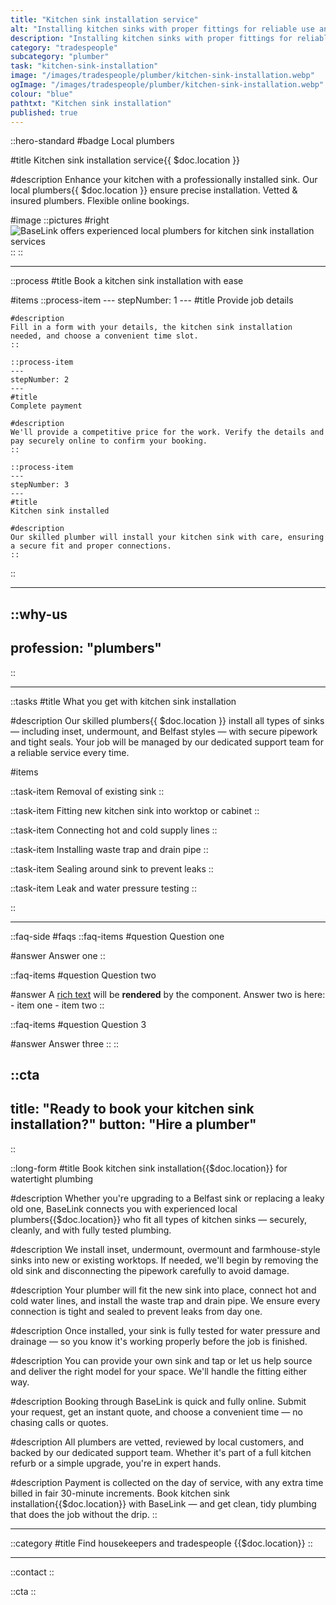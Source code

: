 ```yaml
---
title: "Kitchen sink installation service"
alt: "Installing kitchen sinks with proper fittings for reliable use and drainage"
description: "Installing kitchen sinks with proper fittings for reliable use and drainage"
category: "tradespeople"
subcategory: "plumber"
task: "kitchen-sink-installation"
image: "/images/tradespeople/plumber/kitchen-sink-installation.webp"
ogImage: "/images/tradespeople/plumber/kitchen-sink-installation.webp"
colour: "blue"
pathtxt: "Kitchen sink installation"
published: true
---
```


::hero-standard
#badge
Local plumbers

#title
Kitchen sink installation service{{ $doc.location }}

#description
Enhance your kitchen with a professionally installed sink. Our local plumbers{{ $doc.location }} ensure precise installation. Vetted & insured plumbers. Flexible online bookings.

#image
    ::pictures
    #right
    ![BaseLink offers experienced local plumbers for kitchen sink installation services](/images/tradespeople/plumber/kitchen-sink-installation.webp)
    ::
::

---

::process
#title
Book a kitchen sink installation with ease

#items
    ::process-item
    ---
    stepNumber: 1
    ---
    #title
    Provide job details

    #description
    Fill in a form with your details, the kitchen sink installation needed, and choose a convenient time slot.
    ::
    
    ::process-item
    ---
    stepNumber: 2
    ---
    #title
    Complete payment

    #description
    We'll provide a competitive price for the work. Verify the details and pay securely online to confirm your booking.
    ::

    ::process-item
    ---
    stepNumber: 3
    ---
    #title
    Kitchen sink installed

    #description
    Our skilled plumber will install your kitchen sink with care, ensuring a secure fit and proper connections.
    ::
::

---

::why-us
---
profession: "plumbers"
---
::

---

::tasks
#title
What you get with kitchen sink installation

#description
Our skilled plumbers{{ $doc.location }} install all types of sinks — including inset, undermount, and Belfast styles — with secure pipework and tight seals. Your job will be managed by our dedicated support team for a reliable service every time.

#items

  ::task-item
  Removal of existing sink
  ::

  ::task-item
  Fitting new kitchen sink into worktop or cabinet
  ::

  ::task-item
  Connecting hot and cold supply lines
  ::

  ::task-item
  Installing waste trap and drain pipe
  ::

  ::task-item
  Sealing around sink to prevent leaks
  ::

  ::task-item
  Leak and water pressure testing
  ::

::

---

::faq-side
#faqs
  ::faq-items
  #question
  Question one

  #answer
  Answer one
  ::

  ::faq-items
  #question
  Question two

  #answer
  A [rich text](/services/commercial-cleaning) will be **rendered** by the component.
  Answer two is here:
    - item one
    - item two
  ::

  ::faq-items
  #question
  Question 3

  #answer
  Answer three
  ::
::

::cta
---
title: "Ready to book your kitchen sink installation?"
button: "Hire a plumber"
---
::

::long-form
#title
Book kitchen sink installation{{$doc.location}} for watertight plumbing

#description
Whether you're upgrading to a Belfast sink or replacing a leaky old one, BaseLink connects you with experienced local plumbers{{$doc.location}} who fit all types of kitchen sinks — securely, cleanly, and with fully tested plumbing.

#description
We install inset, undermount, overmount and farmhouse-style sinks into new or existing worktops. If needed, we'll begin by removing the old sink and disconnecting the pipework carefully to avoid damage.

#description
Your plumber will fit the new sink into place, connect hot and cold water lines, and install the waste trap and drain pipe. We ensure every connection is tight and sealed to prevent leaks from day one.

#description
Once installed, your sink is fully tested for water pressure and drainage — so you know it's working properly before the job is finished.

#description
You can provide your own sink and tap or let us help source and deliver the right model for your space. We'll handle the fitting either way.

#description
Booking through BaseLink is quick and fully online. Submit your request, get an instant quote, and choose a convenient time — no chasing calls or quotes.

#description
All plumbers are vetted, reviewed by local customers, and backed by our dedicated support team. Whether it's part of a full kitchen refurb or a simple upgrade, you're in expert hands.

#description
Payment is collected on the day of service, with any extra time billed in fair 30-minute increments. Book kitchen sink installation{{$doc.location}} with BaseLink — and get clean, tidy plumbing that does the job without the drip.
::

---

::category
#title
Find housekeepers and tradespeople {{$doc.location}}
::

---

::contact
::

::cta
::